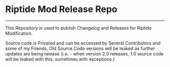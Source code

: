 # Riptide Mod Release Repo
------------------------

This Repository is used to publish Changelog and Releases for Riptide Modification. 

Source code is Privated and can be accessed by Several Contributors and some of my Friends, Old Source Code versions will be leaked as further updates are being release (i.e. - when version 2.0 releases, 1.0 source code will be leaked with this, sometimes with exceptions.)
